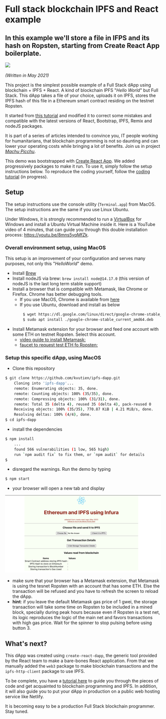 # Full stack blockchain IPFS and React example
## In this example we'll store a file in IFPS and its hash on Ropsten, starting from Create React App boilerplate.
[![](https://img.shields.io/badge/license-MIT-green)](https://opensource.org/licenses/MIT)

*(Written in May 2021)*

This project is the simplest possible example of a Full Stack dApp using blockchain + IPFS + React. A kind of blockchain IPFS "_Hello World_" but Full Stack. This dApp takes a file of your choice, uploads it on IPFS, stores the IPFS hash of this file in a Ethereum smart contract residing on the testnet Ropsten.

It started from [this tutorial](https://www.freecodecamp.org/news/hands-on-get-started-with-infura-and-ipfs-on-ethereum-b63635142af0/) and modified it to correct some mistakes and compatible with the latest versions of React, Bootstrap, IPFS, Remix and nodeJS packages.

It is part of a series of articles intended to convince you, IT people working for humanitarians, that blockchain programming is not so daunting and can lower your operating costs while bringing a lot of benefits. Join us in project *[Machu Picchu](https://kvutien-yes.medium.com/machu-picchu-how-the-blockchain-can-help-persons-in-need-8396820d13d1)*.

This demo was bootstrapped with [Create React App](https://github.com/facebook/create-react-app). We added progressively packages to make it run. To use it, simply follow the setup instructions below. To reproduce the coding yourself, follow the [coding tutorial](TUTO-1.md) (in progress).

## Setup
The setup instructions use the console utility (`Terminal.app`) from MacOS. The setup instructions are the same if you use Linux Ubuntu. 

Under Windows, it is strongly recommended to run a [VirtualBox](https://www.virtualbox.org/wiki/Downloads) for Windows and install a Ubuntu Virtual Machine inside it. Here is a YouTube video of 4 minutes, that can guide you through this double installation process: https://youtu.be/8mns5yqMfZk.
### Overall environment setup, using MacOS
This setup is an improvement of your configuration and serves many purposes, not only this "_HelloWorld_" demo.
* Install [Brew](https://brew.sh/)
* Install nodeJS via brew: `brew install node@14.17.0`  (this version of nodeJS is the last long term stable support)
* Install a browser that is compatible with Metamask, like Chrome or Firefox. Chrome has better debugging tools.
  * If you use MacOS, Chrome is available from [here](https://support.google.com/chrome/answer/95346?)
  * If you use Ubuntu, download and install as below
``` bash
        $ wget https://dl.google.com/linux/direct/google-chrome-stable_current_amd64.deb
        $ sudo apt install ./google-chrome-stable_current_amd64.deb
```
* Install Metamask extension for your browser and feed one account with some ETH on testnet Ropsten. Select this account.
  * [video guide to install Metamask:](https://youtu.be/WAStJtjYI_c) 
  * [faucet to request test ETH fo Ropsten:](https://faucet.metamask.io/)
### Setup this specific dApp, using MacOS
* Clone this repository
``` bash
$ git clone https://github.com/kvutien/ipfs-dapp.git
    Cloning into 'ipfs-dapp'...
    remote: Enumerating objects: 35, done.
    remote: Counting objects: 100% (35/35), done.
    remote: Compressing objects: 100% (31/31), done.
    remote: Total 35 (delta 4), reused 35 (delta 4), pack-reused 0
    Receiving objects: 100% (35/35), 770.87 KiB | 4.21 MiB/s, done.
    Resolving deltas: 100% (4/4), done.
$ cd ipfs-dapp
```
* install the dependencies
``` bash
$ npm install
    ...
    found 566 vulnerabilities (1 low, 565 high)
    run `npm audit fix` to fix them, or `npm audit` for details
$
```
* disregard the warnings. Run the demo by typing
``` bash
$ npm start
```
* your browser will open a new tab and display

![screenshot](./screenshot.png)

* make sure that your browser has a Metamask extension, that Metamask is using the tesnet Ropsten with an account that has some ETH. Else the transaction will be refused and you have to refresh the screen to reload the dApp.
* **hint**: if you leave the default Metamask gas price of 1 gwei, the storage transaction will take some time on Ropsten to be included in a mined block, specially during peak hours because even if Ropsten is a test net, its logic reproduces the logic of the main net and favors transactions with high gas price. Wait for the spinner to stop pulsing before using button 3.
  
## What's next?
This dApp was created using `create-react-dapp`, the generic tool provided by the React team to make a bare-bones React application. From that we manually added the `web3` package to make blockchain transactions and the `ipfs-http-client` package to use IPFS.

To be complete, you have a [tutorial here](./TUTO-1.md) to guide you through the pieces of code and get acquainted to blockchain programming and IPFS. In addition, it will also guide you to put your dApp in production on a public web hosting service like Netlify.

It is becoming easy to be a production Full Stack blockchain programmer. Stay tuned.